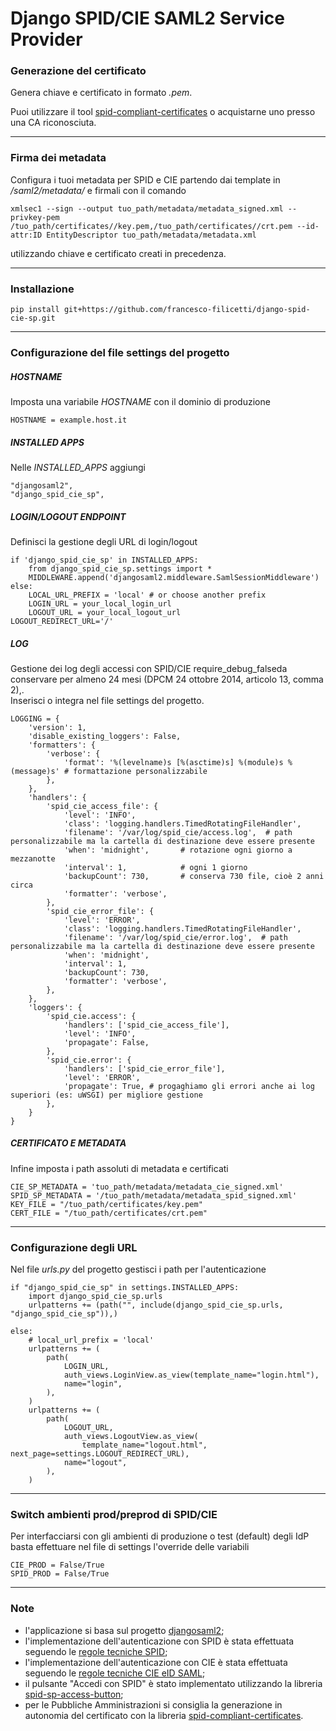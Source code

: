 # Django SPID/CIE SAML2 Service Provider


### Generazione del certificato

Genera chiave e certificato in formato *.pem*.

Puoi utilizzare il tool [spid-compliant-certificates](https://github.com/italia/spid-compliant-certificates) o acquistarne uno presso una CA riconosciuta.

----

### Firma dei metadata

Configura i tuoi metadata per SPID e CIE partendo dai template in */saml2/metadata/* e firmali con il comando
```
xmlsec1 --sign --output tuo_path/metadata/metadata_signed.xml --privkey-pem /tuo_path/certificates//key.pem,/tuo_path/certificates//crt.pem --id-attr:ID EntityDescriptor tuo_path/metadata/metadata.xml
```
utilizzando chiave e certificato creati in precedenza.

----

### Installazione

```
pip install git+https://github.com/francesco-filicetti/django-spid-cie-sp.git
```

----

### Configurazione del file settings del progetto

##### HOSTNAME
Imposta una variabile *HOSTNAME* con il dominio di produzione
```
HOSTNAME = example.host.it
```

##### INSTALLED APPS
Nelle *INSTALLED_APPS* aggiungi
```
"djangosaml2",
"django_spid_cie_sp",
```

##### LOGIN/LOGOUT ENDPOINT
Definisci la gestione degli URL di login/logout

```
if 'django_spid_cie_sp' in INSTALLED_APPS:
    from django_spid_cie_sp.settings import *
    MIDDLEWARE.append('djangosaml2.middleware.SamlSessionMiddleware')
else:
    LOCAL_URL_PREFIX = 'local' # or choose another prefix
    LOGIN_URL = your_local_login_url
    LOGOUT_URL = your_local_logout_url
LOGOUT_REDIRECT_URL='/'
```

##### LOG
Gestione dei log degli accessi con SPID/CIE require_debug_falseda conservare per almeno 24 mesi (DPCM 24 ottobre 2014, articolo 13, comma 2),.  
Inserisci o integra nel file settings del progetto.
```
LOGGING = {
    'version': 1,
    'disable_existing_loggers': False,
    'formatters': {
        'verbose': {
            'format': '%(levelname)s [%(asctime)s] %(module)s %(message)s' # formattazione personalizzabile
        },
    },
    'handlers': {
        'spid_cie_access_file': {
            'level': 'INFO',
            'class': 'logging.handlers.TimedRotatingFileHandler',
            'filename': '/var/log/spid_cie/access.log',  # path personalizzabile ma la cartella di destinazione deve essere presente
            'when': 'midnight',       # rotazione ogni giorno a mezzanotte
            'interval': 1,            # ogni 1 giorno
            'backupCount': 730,       # conserva 730 file, cioè 2 anni circa
            'formatter': 'verbose',
        },
        'spid_cie_error_file': {
            'level': 'ERROR',
            'class': 'logging.handlers.TimedRotatingFileHandler',
            'filename': '/var/log/spid_cie/error.log',  # path personalizzabile ma la cartella di destinazione deve essere presente
            'when': 'midnight',
            'interval': 1,
            'backupCount': 730,
            'formatter': 'verbose',
        },
    },
    'loggers': {
        'spid_cie.access': {
            'handlers': ['spid_cie_access_file'],
            'level': 'INFO',
            'propagate': False,
        },
        'spid_cie.error': {
            'handlers': ['spid_cie_error_file'],
            'level': 'ERROR',
            'propagate': True, # progaghiamo gli errori anche ai log superiori (es: uWSGI) per migliore gestione
        },
    }
}
```

##### CERTIFICATO E METADATA
Infine imposta i path assoluti di metadata e certificati
```
CIE_SP_METADATA = 'tuo_path/metadata/metadata_cie_signed.xml'
SPID_SP_METADATA = '/tuo_path/metadata/metadata_spid_signed.xml'
KEY_FILE = "/tuo_path/certificates/key.pem"
CERT_FILE = "/tuo_path/certificates/crt.pem"
```

---

### Configurazione degli URL

Nel file *urls.py* del progetto gestisci i path per l'autenticazione
```
if "django_spid_cie_sp" in settings.INSTALLED_APPS:
    import django_spid_cie_sp.urls
    urlpatterns += (path("", include(django_spid_cie_sp.urls, "django_spid_cie_sp")),)

else:
    # local_url_prefix = 'local'
    urlpatterns += (
        path(
            LOGIN_URL,
            auth_views.LoginView.as_view(template_name="login.html"),
            name="login",
        ),
    )
    urlpatterns += (
        path(
            LOGOUT_URL,
            auth_views.LogoutView.as_view(
                template_name="logout.html", next_page=settings.LOGOUT_REDIRECT_URL),
            name="logout",
        ),
    )
```

---

### Switch ambienti prod/preprod di SPID/CIE

Per interfacciarsi con gli ambienti di produzione o test (default) degli IdP basta effettuare nel file di settings l'override delle variabili
```
CIE_PROD = False/True
SPID_PROD = False/True
```

---

### Note

* l'applicazione si basa sul progetto [djangosaml2](https://github.com/IdentityPython/djangosaml2);
* l'implementazione dell'autenticazione con SPID è stata effettuata seguendo le [regole tecniche SPID](https://docs.italia.it/italia/spid/spid-regole-tecniche/it/stabile/index.html);
* l'implementazione dell'autenticazione con CIE è stata effettuata seguendo le [regole tecniche CIE eID SAML](https://docs.italia.it/italia/cie/cie-eid-saml-docs/it/versione-corrente/index.html);
* il pulsante "Accedi con SPID" è stato implementato utilizzando la libreria [spid-sp-access-button](https://github.com/italia/spid-sp-access-button);
* per le Pubbliche Amministrazioni si consiglia la generazione in autonomia del certificato con la libreria [spid-compliant-certificates](https://github.com/italia/spid-compliant-certificates).